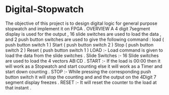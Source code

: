 # Digital-Stopwatch
The objective of this project is to design digital logic for general purpose stopwatch and implement it on FPGA .
OVERVIEW
A 4 digit 7segment display is used for the output , 16 slide switches are used to load the data , and 2 push button switches are used to give the following command :
load ( push button switch 1 )
Start ( push button switch 2 )
Stop ( push button switch 2 )
Reset ( push button switch 1 )
LOAD :- Load command is given to load the data from the slide switches .
Slide Switches :- 16 Slide switches are used to load the 4 vectors AB:CD .
START :- If the load is 00:00 then it will work as a Stopwatch and start counting else it will work as a Timer and start down counting .
STOP :- While pressing the corresponding push button switch it will stop the counting and and the output on the 4Digit 7 segment display freezes .
RESET :- It will reset the counter to the load at that instant .
